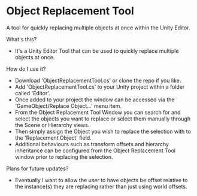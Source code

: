 # Object Replacement Tool

A tool for quickly replacing multiple objects at once within the Unity Editor.

What's this?
- It's a Unity Editor Tool that can be used to quickly replace multiple objects at once.

How do I use it?
- Download 'ObjectReplacementTool.cs' or clone the repo if you like.
- Add 'ObjectReplacementTool.cs' to your Unity project within a folder called 'Editor'.
- Once added to your project the window can be accessed via the 'GameObject/Replace Object...' menu item.
- From the Object Replacement Tool Window you can search for and select the objects you want to replace or select them manually through the Scene or Hierarchy views.
- Then simply assign the Object you wish to replace the selection with to the 'Replacement Object' field.
- Additional behaviours such as transform offsets and hierarchy inheritance can be configured from the Object Replacement Tool window prior to replacing the selection.

Plans for future updates?
- Eventually I want to allow the user to have objects be offset relative to the instance(s) they are replacing rather than just using world offsets.
